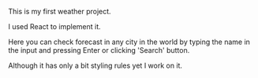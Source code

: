 This is my first weather project.

I used React to implement it. 

Here you can check forecast in any city in the world by typing the name in the input and pressing Enter or clicking 'Search' button.

Although it has only a bit styling rules yet I work on it.
